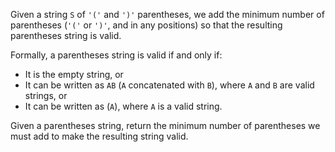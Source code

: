 Given a string `S` of `'('` and `')'` parentheses, we add the minimum number of parentheses (`'('` or `')'`, and in any positions) so that the resulting parentheses string is valid.

Formally, a parentheses string is valid if and only if:

- It is the empty string, or
- It can be written as `AB` (`A` concatenated with `B`), where `A` and `B` are valid strings, or
- It can be written as (`A`), where `A` is a valid string.

Given a parentheses string, return the minimum number of parentheses we must add to make the resulting string valid.